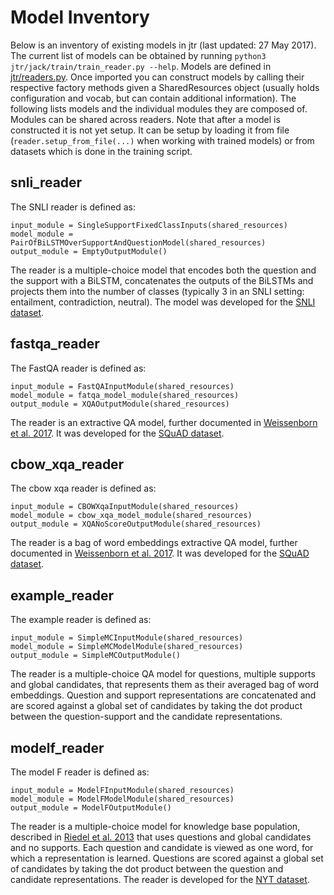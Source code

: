 # Model Inventory

Below is an inventory of existing models in jtr (last updated: 27 May 2017). The current list of models can be obtained by running `python3 jtr/jack/train/train_reader.py --help`.
Models are defined in [jtr/readers.py](jtr/readers.py). Once imported you can construct models by calling their respective factory methods given a SharedResources object (usually holds configuration and vocab, but can contain additional information). The following lists models and the individual modules they are composed of. Modules can be shared across readers. Note that after a model is constructed it is not yet setup. It can be setup by loading it from file (`reader.setup_from_file(...)` when working with trained models) or from datasets which is done in the training script.

## snli_reader

The SNLI reader is defined as:

```
input_module = SingleSupportFixedClassInputs(shared_resources)
model_module = PairOfBiLSTMOverSupportAndQuestionModel(shared_resources)
output_module = EmptyOutputModule()
```

The reader is a multiple-choice model that encodes both the question and the support with a BiLSTM, concatenates the outputs of the BiLSTMs and
projects them into the number of classes (typically 3 in an SNLI setting: entailment, contradiction, neutral).
The model was developed for the [SNLI dataset](jtr/data/SNLI).


## fastqa_reader

The FastQA reader is defined as:

```
input_module = FastQAInputModule(shared_resources)
model_module = fatqa_model_module(shared_resources)
output_module = XQAOutputModule(shared_resources)
```

The reader is an extractive QA model, further documented in [Weissenborn et al. 2017](https://arxiv.org/abs/1703.04816).
It was developed for the [SQuAD dataset](jtr/data/SQuAD).


## cbow_xqa_reader

The cbow xqa reader is defined as:

```
input_module = CBOWXqaInputModule(shared_resources)
model_module = cbow_xqa_model_module(shared_resources)
output_module = XQANoScoreOutputModule(shared_resources)
```

The reader is a bag of word embeddings extractive QA model, further documented in [Weissenborn et al. 2017](https://arxiv.org/abs/1703.04816).
It was developed for the [SQuAD dataset](jtr/data/SQuAD).


## example_reader

The example reader is defined as:

```
input_module = SimpleMCInputModule(shared_resources)
model_module = SimpleMCModelModule(shared_resources)
output_module = SimpleMCOutputModule()
```

The reader is a multiple-choice QA model for questions, multiple supports and global candidates, that represents them as their averaged bag of word embeddings. Question and support representations are concatenated and are scored against a global set of candidates by taking the dot product between the question-support and the candidate representations.


## modelf_reader

The model F reader is defined as:

```
input_module = ModelFInputModule(shared_resources)
model_module = ModelFModelModule(shared_resources)
output_module = ModelFOutputModule()
```

The reader is a multiple-choice model for knowledge base population, described in [Riedel et al. 2013](www.aclweb.org/anthology/N13-1008) that uses questions and global candidates and no supports. Each question and candidate is viewed as one word, for which a representation is learned. Questions are scored against a global set of candidates by taking the dot product between the question and candidate representations.
The reader is developed for the [NYT dataset](jtr/data/NYT).
